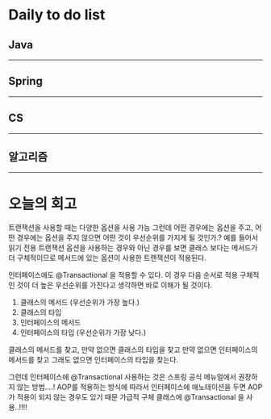 # Daily to do list
## Java 

- - -
## Spring   

-- - -
## CS    

- - -
## 알고리즘    

---------
# 오늘의 회고

트랜잭션을 사용할 때는 다양한 옵션을 사용 가능
그런데 어떤 경우에는 옵션을 주고, 어떤 경우에는 옵션을 주지 않으면 어떤 것이 우선순위를 가지게 될 것인가.?
예를 들어서 읽기 전용 트랜잭션 옵션을 사용하는 경우와 아닌 경우를 보면 
클래스 보다는 메서드가 더 구체적이므로 메서드에 있는 옵션이 사용한 트랜잭션이 적용된다.

인터페이스에도 @Transactional 을 적용할 수 있다. 
이 경우 다음 순서로 적용 구체적인 것이 더 높은 우선순위를 가진다고 생각하면 바로 이해가 될 것이다.
1. 클래스의 메서드 (우선순위가 가장 높다.)
2. 클래스의 타입
3. 인터페이스의 메서드
4. 인터페이스의 타입 (우선순위가 가장 낮다.)


클래스의 메서드를 찾고, 만약 없으면 클래스의 타입을 찾고 만약 없으면 인터페이스의 메서드를 찾고 그래도 없으면 인터페이스의 타입을 찾는다.


그런데 인터페이스에 @Transactional 사용하는 것은 스프링 공식 메뉴얼에서 권장하지 않는 방법....!
AOP를 적용하는 방식에 따라서 인터페이스에 애노테이션을 두면 AOP가 적용이 되지 않는 경우도 있기 때문 
가급적 구체 클래스에 @Transactional 을 사용..!!!!
